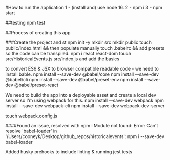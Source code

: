 #How to run the application
1 - (install and) use node 16.
2 - npm i
3 - npm start

##testing
npm test

##Process of creating this app

###Create the project and st
npm init -y
mkdir src
mkdir public
touch public/index.html && then populate manually
touch .babelrc && add presets so the code can be transpiled.
npm i react react-dom
touch src/HistoricalEvents.js src/index.js and add the basics

to convert ES6 & JSX to browser compatible readable code - we need to install bable.
npm install --save-dev @babel/core 
npm install --save-dev @babel/cli 
npm install --save-dev @babel/preset-env
npm install --save-dev @babel/preset-react

We need to build the app into a deployable asset and create a local dev server so I'm using webpack for this.
npm install --save-dev webpack 
npm install --save-dev webpack-cli
npm install --save-dev webpack-dev-server

touch webpack.config.js 

####Found an issue, resolved with npm i
Module not found: Error: Can't resolve 'babel-loader' in '/Users/cooneyk/Desktop/github_repos/historicalevents':
npm i --save-dev babel-loader

Added husky prehooks to include linting & running jest tests
